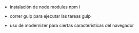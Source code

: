* instalación de node modules
npm i

* correr gulp para ejecutar las tareas
gulp

* uso de modernizer para ciertas caracteristicas del navegador